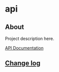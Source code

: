 # api

## About

Project description here.

[API Documentation](docs/source/api.md)

## [Change log](CHANGELOG.md)

